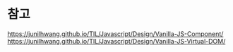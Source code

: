 # 참고

https://junilhwang.github.io/TIL/Javascript/Design/Vanilla-JS-Component/
https://junilhwang.github.io/TIL/Javascript/Design/Vanilla-JS-Virtual-DOM/
